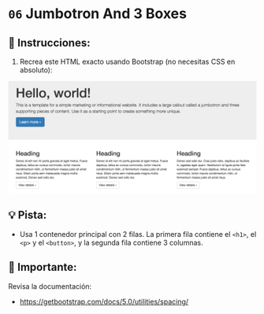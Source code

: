 # `06` Jumbotron And 3 Boxes

## 📝 Instrucciones:

1. Recrea este HTML exacto usando Bootstrap (no necesitas CSS en absoluto):

![Example Image](../../.learn/assets/1509928737623_bb6c18c0353c4f29b8bf62f7bcfabdf2.png?raw=true)

## 💡 Pista:

+ Usa 1 contenedor principal con 2 filas. La primera fila contiene el `<h1>`, el `<p>` y el `<button>`, y la segunda fila contiene 3 columnas.

## 🔎 Importante:

Revisa la documentación:
- https://getbootstrap.com/docs/5.0/utilities/spacing/

